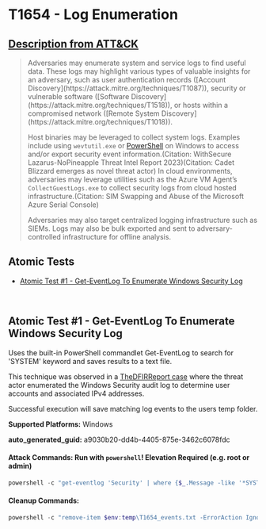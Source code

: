 # T1654 - Log Enumeration

## [Description from ATT&CK](https://attack.mitre.org/techniques/T1654)

<blockquote>Adversaries may enumerate system and service logs to find useful data. These logs may highlight various types of valuable insights for an adversary, such as user authentication records ([Account Discovery](https://attack.mitre.org/techniques/T1087)), security or vulnerable software ([Software Discovery](https://attack.mitre.org/techniques/T1518)), or hosts within a compromised network ([Remote System Discovery](https://attack.mitre.org/techniques/T1018)).

Host binaries may be leveraged to collect system logs. Examples include using `wevtutil.exe` or [PowerShell](https://attack.mitre.org/techniques/T1059/001) on Windows to access and/or export security event information.(Citation: WithSecure Lazarus-NoPineapple Threat Intel Report 2023)(Citation: Cadet Blizzard emerges as novel threat actor) In cloud environments, adversaries may leverage utilities such as the Azure VM Agent’s `CollectGuestLogs.exe` to collect security logs from cloud hosted infrastructure.(Citation: SIM Swapping and Abuse of the Microsoft Azure Serial Console)

Adversaries may also target centralized logging infrastructure such as SIEMs. Logs may also be bulk exported and sent to adversary-controlled infrastructure for offline analysis.</blockquote>

## Atomic Tests

- [Atomic Test #1 - Get-EventLog To Enumerate Windows Security Log](#atomic-test-1---get-eventlog-to-enumerate-windows-security-log)

<br/>

## Atomic Test #1 - Get-EventLog To Enumerate Windows Security Log

Uses the built-in PowerShell commandlet Get-EventLog to search for 'SYSTEM' keyword and saves results to a text file.

This technique was observed in a [TheDFIRReport case](https://thedfirreport.com/2023/04/03/malicious-iso-file-leads-to-domain-wide-ransomware/)
where the threat actor enumerated the Windows Security audit log to determine user accounts and associated IPv4 addresses.

Successful execution will save matching log events to the users temp folder.

**Supported Platforms:** Windows

**auto_generated_guid:** a9030b20-dd4b-4405-875e-3462c6078fdc

#### Attack Commands: Run with `powershell`! Elevation Required (e.g. root or admin)

```powershell
powershell -c "get-eventlog 'Security' | where {$_.Message -like '*SYSTEM*'} | export-csv $env:temp\T1654_events.txt"
```

#### Cleanup Commands:

```powershell
powershell -c "remove-item $env:temp\T1654_events.txt -ErrorAction Ignore"
```

<br/>
